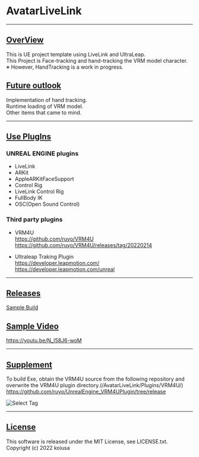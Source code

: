# AvatarLiveLink

---

## <u>OverView</u>
This is UE project template using LiveLink and UltraLeap.  
This Project is Face-tracking and hand-tracking the VRM model character.  
※ However, HandTracking is a work in progress.  

## <u>Future outlook</u>
Implementation of hand tracking.  
Runtime loading of VRM model.  
Other items that came to mind.  

---

## <u>Use PlugIns</u>
### UNREAL ENGINE plugins
- LiveLink  
- ARKit  
- AppleARKitFaceSupport  
- Control Rig  
- LiveLink Control Rig  
- FullBody IK  
- OSC(Open Sound Control) 

### Third party plugins
- VRM4U  
https://github.com/ruyo/VRM4U  
https://github.com/ruyo/VRM4U/releases/tag/20220214  

- Ultraleap Traking Plugin  
https://developer.leapmotion.com/  
https://developer.leapmotion.com/unreal  

---

## <u>Releases</u>
[Sample Build](https://github.com/koiusa/AvatarLiveLink/releases)

## <u>Sample Video</u>
https://youtu.be/N_I58J6-woM

---

## <u>Supplement</u>
To build Exe, obtain the VRM4U source from the following repository and overwrite the VRM4U plugin directory.(/AvatarLiveLink/Plugins/VRM4U/)  
https://github.com/ruyo/UnrealEngine_VRM4UPlugin/tree/release  

![Select Tag](https://user-images.githubusercontent.com/71818379/156890590-046fea9e-0ea7-495b-a000-d70f507a8c12.png)

---

## <u>License</u>
This software is released under the MIT License, see LICENSE.txt.  
Copyright (c) 2022 koiusa
